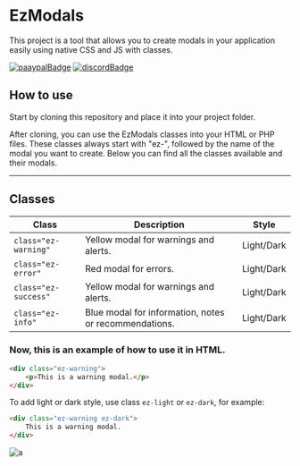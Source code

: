 # EzModals

This project is a tool that allows you to create modals in your application easily using native CSS and JS with classes.

[![paaypalBadge](https://img.shields.io/badge/support-on_paypal-006be1?style=for-the-badge)](https://paypal.me/rdaphq)
[![discordBadge](https://img.shields.io/discord/922010556481826866?style=for-the-badge&color=5865F2)](https://rdaphq.com/discord)

## How to use

Start by cloning this repository and place it into your project folder.

After cloning, you can use the EzModals classes into your HTML or PHP files. These classes always start with "ez-", followed by the name of the modal you want to create. Below you can find all the classes available and their modals.

---

## Classes

| Class | Description | Style |
|-------|-------|-------|
| ```class="ez-warning"``` | Yellow modal for warnings and alerts. | Light/Dark
| ```class="ez-error"``` | Red modal for errors. | Light/Dark
| ```class="ez-success"``` | Yellow modal for warnings and alerts. | Light/Dark
| ```class="ez-info"``` | Blue modal for information, notes or recommendations. | Light/Dark

### Now, this is an example of how to use it in HTML.

```html sample.html
<div class="ez-warning">
    <p>This is a warning modal.</p>
</div>
```

To add light or dark style, use class ```ez-light``` or ```ez-dark```, for example:

```html sample.html
<div class="ez-warning ez-dark">
    This is a warning modal.
</div>
```
![a](https://i.imgur.com/8022084.png)